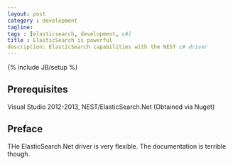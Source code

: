 ```yaml
---
layout: post
category : development
tagline: 
tags : [elasticsearch, development, c#]
title : ElasticSearch is powerful
description: ElasticSearch capabilities with the NEST c# driver
---
```

{% include JB/setup %}

## Prerequisites

Visual Studio 2012-2013, NEST/ElasticSearch.Net (Obtained via Nuget)

## Preface

THe ElasticSearch.Net driver is very flexible.  The documentation is terrible though.


